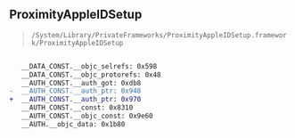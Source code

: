 ## ProximityAppleIDSetup

> `/System/Library/PrivateFrameworks/ProximityAppleIDSetup.framework/ProximityAppleIDSetup`

```diff

   __DATA_CONST.__objc_selrefs: 0x598
   __DATA_CONST.__objc_protorefs: 0x48
   __AUTH_CONST.__auth_got: 0xdb8
-  __AUTH_CONST.__auth_ptr: 0x948
+  __AUTH_CONST.__auth_ptr: 0x970
   __AUTH_CONST.__const: 0x8310
   __AUTH_CONST.__objc_const: 0x9e60
   __AUTH.__objc_data: 0x1b80

```
